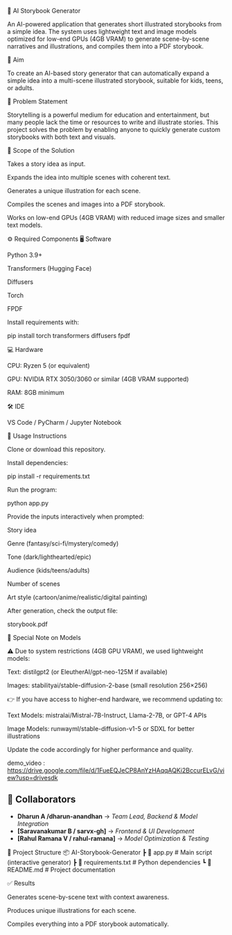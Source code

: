 📖 AI Storybook Generator

An AI-powered application that generates short illustrated storybooks from a simple idea.
The system uses lightweight text and image models optimized for low-end GPUs (4GB VRAM) to generate scene-by-scene narratives and illustrations, and compiles them into a PDF storybook.

🎯 Aim

To create an AI-based story generator that can automatically expand a simple idea into a multi-scene illustrated storybook, suitable for kids, teens, or adults.

📝 Problem Statement

Storytelling is a powerful medium for education and entertainment, but many people lack the time or resources to write and illustrate stories.
This project solves the problem by enabling anyone to quickly generate custom storybooks with both text and visuals.

📌 Scope of the Solution

Takes a story idea as input.

Expands the idea into multiple scenes with coherent text.

Generates a unique illustration for each scene.

Compiles the scenes and images into a PDF storybook.

Works on low-end GPUs (4GB VRAM) with reduced image sizes and smaller text models.

⚙️ Required Components
🖥 Software

Python 3.9+

Transformers (Hugging Face)

Diffusers

Torch

FPDF

Install requirements with:

pip install torch transformers diffusers fpdf

💻 Hardware

CPU: Ryzen 5 (or equivalent)

GPU: NVIDIA RTX 3050/3060 or similar (4GB VRAM supported)

RAM: 8GB minimum

🛠 IDE

VS Code / PyCharm / Jupyter Notebook

🚀 Usage Instructions

Clone or download this repository.

Install dependencies:

pip install -r requirements.txt


Run the program:

python app.py


Provide the inputs interactively when prompted:

Story idea

Genre (fantasy/sci-fi/mystery/comedy)

Tone (dark/lighthearted/epic)

Audience (kids/teens/adults)

Number of scenes

Art style (cartoon/anime/realistic/digital painting)

After generation, check the output file:

storybook.pdf

📌 Special Note on Models

⚠️ Due to system restrictions (4GB GPU VRAM), we used lightweight models:

Text: distilgpt2 (or EleutherAI/gpt-neo-125M if available)

Images: stabilityai/stable-diffusion-2-base (small resolution 256×256)

👉 If you have access to higher-end hardware, we recommend updating to:

Text Models: mistralai/Mistral-7B-Instruct, Llama-2-7B, or GPT-4 APIs

Image Models: runwayml/stable-diffusion-v1-5 or SDXL for better illustrations

Update the code accordingly for higher performance and quality.

demo_video : https://drive.google.com/file/d/1FueEQJeCP8AnYzHAqqAQKi2BccurELvG/view?usp=drivesdk


## 👥 Collaborators

* **Dharun A /dharun-anandhan** → *Team Lead, Backend & Model Integration*
* **\[Saravanakumar B / sarvx-gh]** → *Frontend & UI Development*
* **\[Rahul Ramana V / rahul-ramana]** → *Model Optimization & Testing*

📂 Project Structure
📦 AI-Storybook-Generator
 ┣ 📜 app.py              # Main script (interactive generator)
 ┣ 📜 requirements.txt    # Python dependencies
 ┗ 📜 README.md           # Project documentation

✅ Results

Generates scene-by-scene text with context awareness.

Produces unique illustrations for each scene.

Compiles everything into a PDF storybook automatically.
